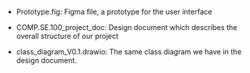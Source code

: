 - Prototype.fig: Figma file, a prototype for the user interface 

- COMP.SE.100_project_doc: Design document which describes the overall structure of our project 

- class_diagram_V0.1.drawio: The same class diagram we have in the design document. 
